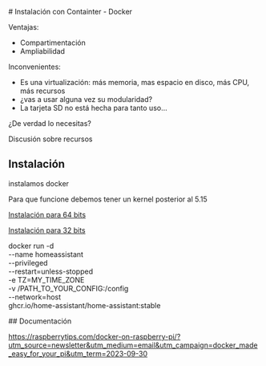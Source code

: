 # Instalación con Containter - Docker

Ventajas: 

* Compartimentación
* Ampliabilidad

Inconvenientes:

* Es una virtualización: más memoria, mas espacio en disco, más CPU, más recursos
* ¿vas a usar alguna vez su modularidad?
* La tarjeta SD no está hecha para tanto uso...

¿De verdad lo necesitas?

Discusión sobre recursos


## Instalación

instalamos docker

Para que funcione debemos tener un kernel posterior al 5.15

[Instalación para 64 bits](https://docs.docker.com/engine/install/debian/)

[Instalación para 32 bits](https://docs.docker.com/engine/install/raspberry-pi-os/)




docker run -d \
  --name homeassistant \
  --privileged \
  --restart=unless-stopped \
  -e TZ=MY_TIME_ZONE \
  -v /PATH_TO_YOUR_CONFIG:/config \
  --network=host \
  ghcr.io/home-assistant/home-assistant:stable

  ## Documentación

  https://raspberrytips.com/docker-on-raspberry-pi/?utm_source=newsletter&utm_medium=email&utm_campaign=docker_made_easy_for_your_pi&utm_term=2023-09-30